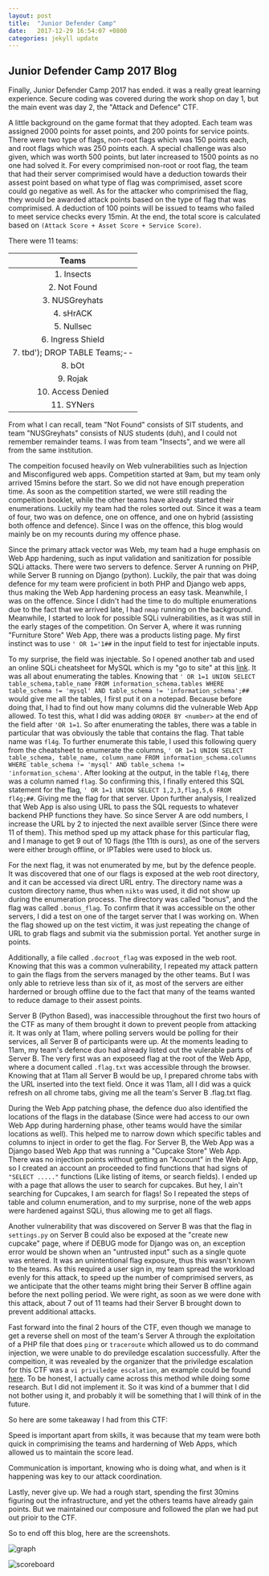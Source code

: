 ```yaml
---
layout: post
title:  "Junior Defender Camp"
date:   2017-12-29 16:54:07 +0800
categories: jekyll update
---
```



## Junior Defender Camp 2017 Blog

Finally, Junior Defender Camp 2017 has ended. it was a really great learning experience. Secure coding was covered during the work shop on day 1, but the main event was day 2, the "Attack and Defence" CTF. 

A little background on the game format that they adopted. Each team was assigned 2000 points for asset points, and 200 points for service points. There were two type of flags, non-root flags which was 150 points each, and root flags which was 250 points each. A special challenge was also given, which was worth 500 points, but later increased to 1500 points as no one had solved it. For every comprimised non-root or root flag, the team that had their server comprimised would have a deduction towards their assest point based on what type of flag was comprimised, asset score could go negative as well. As for the attacker who comprimised the flag, they would be awarded attack points based on the type of flag that was comprimised. A deduction of 100 points will be issued to teams who failed to meet service checks every 15min. At the end, the total score is calculated based on `(Attack Score + Asset Score + Service Score)`.

There were 11 teams:

|           **Teams**            |
|:--------------------------:|
|           1.  Insects          |
|          2.  Not Found         |
|         3.  NUSGreyhats        |
|          4.  sHrACK           |
|           5.  Nullsec          |
|       6.  Ingress Shield       |
| 7.  tbd'); DROP TABLE Teams;-- |
|          8.  bOt            |
|            9.  Rojak           |
|        10. Access Denied       |
|           11. SYNers           |


From what I can recall, team "Not Found" consists of SIT students, and team "NUSGreyhats" consists of NUS students (duh), and I could not remember remainder teams. I was from team "Insects", and we were all from the same institution. 

The compeition focused heavily on Web vulnerabilities such as Injection and Misconfigured web apps.
Competition started at 9am, but my team only arrived 15mins before the start. So we did not have enough preperation time. As soon as the competition started, we were still reading the compeition booklet, while the other teams have already started their enumerations. Luckily my team had the roles sorted out. Since it was a team of four, two was on defence, one on offence, and one on hybrid (assisting both  offence and defence). Since I was on the offence, this blog would mainly be on my recounts during my offence phase.

Since the primary attack vector was Web, my team had a huge emphasis on Web App hardening, such as input validation and sanitization for possible SQLi attacks. There were two servers to defence. Server A running on PHP, while Server B running on Django (python). Luckily, the pair that was doing defence for my team were proficient in both PHP and Django web apps, thus making the Web App hardening process an easy task. Meanwhile,  I was on the offence. Since I didn't had the time to do multiple enumerations due to the fact that we arrived late, I had `nmap` running on the background. Meanwhile, I started to look for possible SQLi vulnerabilities, as it was still in the early stages of the competition. On Server A, where it was running "Furniture Store" Web App, there was a products listing page. My first instinct was to use `' OR 1='1##` in the input field to test for injectable inputs. 

To my surprise, the field was injectable. So I opened another tab and used an online SQLi cheatsheet for MySQL which is my "go to site" at this [link][sqlcheat]. It was all about enumerating the tables. Knowing that `' OR 1=1 UNION SELECT table_schema,table_name FROM information_schema.tables WHERE table_schema != 'mysql' AND table_schema != 'information_schema';##` would give me all the tables, I first put it on a notepad. Because before doing that, I had to find out how many columns did the vulnerable Web App allowed. To test this, what I did was adding `ORDER BY <number>` at the end of the field after `'OR 1=1`.  So after enumerating the tables, there was a table in particular that was obviously the table that contains the flag. That table name was `fl4g`. To further enumerate this table, I used this following query from the cheatsheet to enumerate the columns, `' OR 1=1 UNION SELECT table_schema, table_name, column_name FROM information_schema.columns WHERE table_schema != 'mysql' AND table_schema != 'information_schema'`. After looking at the output, in the table `fl4g`, there was a column named `flag`. So confirming this, I finally entered this SQL statement for the flag, `' OR 1=1 UNION SELECT 1,2,3,flag,5,6 FROM fl4g;##`. Giving me the flag for that server. Upon further analysis, I realized that Web App is also using URL to pass the SQL requests to whatever backend PHP functions they have. So since Server A are odd numbers, I increase the URL by 2 to injected the next availble server (Since there were 11 of them). This method sped up my attack phase for this particular flag, and I manage to get 9 out of 10 flags (the 11th is ours), as one of the servers were either brough offline, or IPTables were used to block us. 

For the next flag, it was not enumerated by me, but by the defence people. It was discovered that one of our flags is exposed at the web root directory, and it can be accessed via direct URL entry. The directory name was a custom directory name, thus when `nikto` was used, it did not show up during the enumeration process. The directory was called "bonus", and the flag was called `.bonus_flag`. To confirm that it was accessible on the other servers, I did a test on one of the target server that I was working on. When the flag showed up on the test victim, it was just repeating the change of URL to grab flags and submit via the submission portal. Yet another surge in points. 

Additionally, a file called `.docroot_flag` was exposed in the web root. Knowing that this was a common vulnerability, I repeated my attack pattern to gain the flags from the servers managed by the other teams. But I was only able to retrieve less than six of it, as most of the servers are either harderned or brough offline due to the fact that many of the teams wanted to reduce damage to their assest points. 

Server B (Python Based), was inaccessible throughout the first two hours of the CTF as many of them brought it down to prevent people from attacking it. It was only at 11am, where polling servers would be polling for their services, all Server B of participants were up. At the moments leading to 11am, my team's defence duo had already listed out the vulerable parts of Server B. The very first was an exposeed flag at the root of the Web App, where a document called `.flag.txt` was accessible through the browser. Knowing that at 11am all Server B would be up, I prepared chrome tabs with the URL inserted into the text field. Once it was 11am, all I did was a quick refresh on all chrome tabs, giving me all the team's Server B .flag.txt flag.

During the Web App patching phase, the defence duo also identified the locations of the flags in the database (Since were had access to our own Web App during harderning phase, other teams would have the similar locations as well). This helped me to narrow down which specific tables and columns to inject in order to get the flag. For Server B, the Web App was a Django based Web App that was running a "Cupcake Store" Web App. There was no injection points without getting an "Account" in the Web App, so I created an account an proceeded to find functions that had signs of `"SELECT ....."` functions (Like listing of items, or search fields). I ended up with a page that allows the user to search for cupcakes. But hey, I ain't searching for Cupcakes, I am search for flags! So I repeated the steps of table and column enumeration, and to my surprise, none of the web apps were hardened against SQLi, thus allowing me to get all flags. 

Another vulnerability that was discovered on Server B was that the flag in `settings.py` on Server B could also be exposed at the "create new cupcake" page, where if DEBUG mode for Django was on, an exception error would be shown when an "untrusted input" such as a single quote was entered. It was an unintentional flag exposure, thus this wasn't known to the teams. As this required a user sign in, my team spread the workload evenly for this attack, to speed up the number of comprimised servers, as we anticipate that the other teams might bring their Server B offline again before the next polling period. We were right, as soon as we were done with this attack, about 7 out of 11 teams had their Server B brought down to prevent additional attacks. 


Fast forward into the final 2 hours of the CTF, even though we manage to get a reverse shell on most of the team's Server A through the exploitation of a PHP file that does `ping` or `traceroute` which allowed us to do command injection, we were unable to do previledge escalation successfully. After the compeition, it was revealed by the organizer that the priviledge escalation for this CTF was a `vi priviledge escalation`, an example could be found [here][vipv]. To be honest, I actually came across this method while doing some research. But I did not implement it. So it was kind of a bummer that I did not bother using it, and probably it will be something that I will think of in the future.


So here are some takeaway I had from this CTF:

Speed is important apart from skills, it was because that my team were both quick in comprimising the teams and harderning of Web Apps, which allowed us to maintain the score lead. 

Communication is important, knowing who is doing what, and when is it happening was key to our attack coordination. 

Lastly, never give up. We had a rough start, spending the first 30mins figuring out the infrastructure, and yet the others teams have already gain points. But we maintained our composure and followed the plan we had put out prioir to the CTF.


So to end off this blog, here are the screenshots.

![graph]

![scoreboard] 





[sqlcheat]: http://pentestmonkey.net/cheat-sheet/sql-injection/mysql-sql-injection-cheat-sheet
[vipv]: https://computersecuritystudent.com/UNIX/SUDO/lesson1/
[scoreboard]: https://i.imgur.com/IhlZRXk.jpg
[graph]: https://i.imgur.com/ku77rTz.jpg



